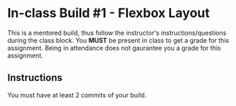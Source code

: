 # In-class Build #1 - Flexbox Layout
This is a mentored build, thus follow the instructor's instructions/questions during the class block. You **MUST** be present in class to get a grade for this assignment. Being in attendance does not gaurantee you a grade for this assignment.

## Instructions
You must have at least 2 commits of your build.
